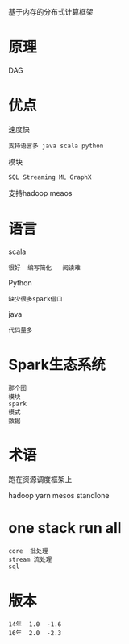 
基于内存的分布式计算框架

# 原理


DAG

# 优点

速度快

	支持语言多 java scala python
	
模块

	SQL Streaming ML GraphX
	
	
支持hadoop meaos	


# 语言

scala

    很好  编写简化   阅读难

Python 
    
    缺少很多spark借口
java
    
    代码量多
    
# Spark生态系统

	那个图  
	模块
	spark
	模式
	数据

# 术语


跑在资源调度框架上

hadoop yarn  mesos standlone

# one stack run all 

    core  批处理
    stream 流处理
    sql
    
# 版本

    14年  1.0  -1.6
    16年  2.0  -2.3